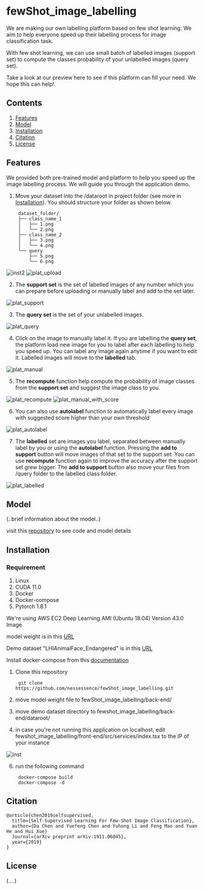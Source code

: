# fewShot_image_labelling

We are making our own labelling platform based on few shot learning. We aim to help everyone speed up their labelling process for image classification task.

With few shot learning, we can use small batch of labelled images (support set) to compute the classes probability of your unlabelled images (query set).

Take a look at our preview here to see if this platform can fill your need. We hope this can help!.

## Contents
1. [Features](#features)
2. [Model](#model)
3. [Installation](#installation)
4. [Citation](#citation)
5. [License](#license)

## Features

We provided both pre-trained model and platform to help you speed up the image labelling process. We will guide you through the application demo.

1. Move your dataset into the /dataroot in project folder (see more in [Installation](#installation)). You should structure your folder as shown below.

        dataset_folder/
        ├── class_name_1
        │   ├── 1.png
        │   └── 2.png
        ├── class_name_2
        │   ├── 3.png
        │   └── 4.png
        └── query
            ├── 5.png
            └── 6.png

![inst2](https://user-images.githubusercontent.com/42630588/118369697-90133380-b5ce-11eb-91ce-8e5eda7f0256.JPG)
![plat_upload](https://user-images.githubusercontent.com/42630588/118367214-2ba2a500-b5cb-11eb-883c-9919c0711781.JPG)

2. The **support set** is the set of labelled images of any number which you can prepare before uploading or manually label and add to the set later. 

![plat_support](https://user-images.githubusercontent.com/42630588/118365579-876b2f00-b5c7-11eb-9dbe-a0ac670bb725.JPG)

3. The **query set** is the set of your unlabelled images.

![plat_query](https://user-images.githubusercontent.com/42630588/118365576-85a16b80-b5c7-11eb-8ea3-808ea34e61a0.JPG)

4. Click on the image to manually label it. If you are labelling the **query set**, the platform load new image for you to label after each labelling to help you speed up. You can label any image again anytime if you want to edit it. Labelled images will move to the **labelled** tab.

![plat_manual](https://user-images.githubusercontent.com/42630588/118365581-8803c580-b5c7-11eb-95a3-32a9c6d7dfd5.JPG)

5. The **recompute** function help compute the probability of image classes from the **support  set** and suggest the image class to you.

![plat_recompute](https://user-images.githubusercontent.com/42630588/118365580-8803c580-b5c7-11eb-967f-429d6b61852d.JPG)
![plat_manual_with_score](https://user-images.githubusercontent.com/42630588/118365582-889c5c00-b5c7-11eb-9570-b85c8e698001.JPG)

6. You can also use **autolabel** function to automatically label every image with suggested score higher than your own threshold

![plat_autolabel](https://user-images.githubusercontent.com/42630588/118365578-86d29880-b5c7-11eb-9112-684294841af6.JPG)

7. The **labelled** set are images you label, separated between manually label by you or using the **autolabel** function. Pressing the **add to support** button will move images of that set to the support set. You can use **recompute** function again to improve the accuracy after the support set grew bigger. The **add to support** button also move your files from /query folder to the labelled class folder.

![plat_labelled](https://user-images.githubusercontent.com/42630588/118365583-889c5c00-b5c7-11eb-8a91-19fe58b08f02.JPG)

## Model

(..brief information about the model..)

visit this [repository](https://github.com/nessessence/SSL-FEW-SHOT) to see code and model details

## Installation

### Requirement

1. Linux
2. CUDA 11.0
3. Docker
4. Docker-compose
5. Pytorch 1.8.1

We're using AWS EC2 Deep Learning AMI (Ubuntu 18.04) Version 43.0 Image

model weight is in this [URL](https://drive.google.com/file/d/13uXdGpwJCPgu4ECg5cy_MVxRR5tPZIWC/view?usp=sharing)

Demo dataset "LHIAnimalFace_Endangered" is in this [URL](https://drive.google.com/file/d/1puEjfSZrkx3IB3BRIIbCgirnk-4Ba3tA/view?usp=sharing)

Install docker-compose from this [documentation](https://docs.docker.com/compose/install/)

1. Clone this repository

        git clone https://github.com/nessessence/fewShot_image_labelling.git

3. move model weight file to fewShot_image_labelling/back-end/
4. move demo dataset directory to fewshot_image_labelling/back-end/dataroot/
5. in case you're not running this application on localhost, edit fewshot_image_labelling/front-end/src/services/index.tsx to the IP of your instance

![inst](https://user-images.githubusercontent.com/42630588/118369606-2b57d900-b5ce-11eb-9457-b731e3c7e410.JPG)

6. run the following command

        docker-compose build
        docker-compose -d

## Citation

    @article{chen2019selfsupervised,
      title={Self-Supervised Learning For Few-Shot Image Classification},
      author={Da Chen and Yuefeng Chen and Yuhong Li and Feng Mao and Yuan He and Hui Xue}
      Journal={arXiv preprint arXiv:1911.06045},
      year={2019}
    }

## License

(....)
